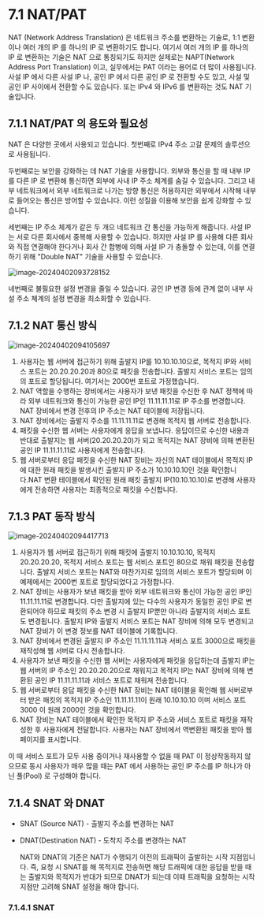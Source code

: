 # 7.1 NAT/PAT

  NAT (Network Address Translation) 은 네트워크 주소를 변환하는 기술로, 1:1 변환이나 여러 개의 IP 를 하나의 IP 로 변환하기도 합니다. 여기서 여러 개의 IP 를 하나의 IP 로 변환하는 기술은 NAT 으로 통칭되기도 하지만 실제로는 NAPT(Network Address Port Translation) 이고, 실무에서는 PAT 이라는 용어로 더 많이 사용됩니다. 사설 IP 에서 다른 사설 IP 나, 공인 IP 에서 다른 공인 IP 로 전환할 수도 있고, 사설 및 공인 IP 사이에서 전환할 수도 있습니다. 또는 IPv4 와 IPv6 를 변환하는 것도 NAT 기술입니다.

## 7.1.1 NAT/PAT 의 용도와 필요성

  NAT 은 다양한 곳에서 사용되고 있습니다. 첫번째로 IPv4 주소 고갈 문제의 솔루션으로 사용됩니다. 

  두번째로는 보안을 강화하는 데 NAT 기술을 사용합니다. 외부와 통신을 할 때 내부 IP 를 다른 IP 로 변환해 통신하면 외부에 사내 IP 주소 체계를 숨길 수 있습니다. 그리고 내부 네트워크에서 외부 네트워크로 나가는 방향 통신은 허용하지만 외부에서 시작해 내부로 들어오는 통신은 방어할 수 있습니다. 이런 성질을 이용해 보안을 쉽게 강화할 수 있습니다. 

  세번째는 IP 주소 체계가 같은 두 개으 네트워크 간 통신을 가능하게 해줍니다. 사설 IP 는 서로 다른 회사에서 중복해 사용할 수 있습니다. 하지만 사설 IP 를 사용해 다른 회사와 직접 연결해야 한다거나 회사 간 합병에 의해 사설 IP 가 충돌할 수 있는데, 이를 연결하기 위해 "Double NAT" 기술을 사용할 수 있습니다.

![image-20240402093728152](images/7장_통신을_도와주는_네트워크_주요_기술/image-20240402093728152.png)

  네번째로 불필요한 설정 변경을 줄일 수 있습니다. 공인 IP 변경 등에 관계 없이 내부 사설 주소 쳬계의 설정 변경을 최소화할 수 있습니다.

## 7.1.2 NAT 통신 방식

![image-20240402094105697](images/7장_통신을_도와주는_네트워크_주요_기술/image-20240402094105697.png)

1. 사용자는 웹 서버에 접근하기 위해 출발지 IP를 10.10.10.10으로, 목적지 IP와 서비스 포트는 20.20.20.20과 80으로 패킷을 전송합니다. 출발지 서비스 포트는 임의의 포트로 할당됩니다. 여기서는 2000번 포트로 가정했습니다.
2. NAT 역할을 수행하는 장비에서는 사용자가 보낸 패킷을 수신한 후 NAT 정책에 따라 외부 네트워크와 통신이 가능한 공인 IP인 11.11.11.11로 IP 주소를 변경합니다. NAT 장비에서 변경 전후의 IP 주소는 NAT 테이블에 저장됩니다.
3. NAT 장비에서는 출발지 주소를 11.11.11.11로 변경해 목적지 웹 서버로 전송합니다.
4. 패킷을 수신한 웹 서버는 사용자에게 응답을 보냅니다. 응답이므로 수신한 내용과 반대로 출발지는 웹 서버(20.20.20.20)가 되고 목적지는 NAT 장비에 의해 변환된 공인 IP 11.11.11.11로 사용자에게 전송합니다.
5. 웹 서버로부터 응답 패킷을 수신한 NAT 장비는 자신의 NAT 테이블에서 목적지 IP에 대한 원래 패킷을 발생시킨 출발지 IP 주소가 10.10.10.10인 것을 확인합니다.NAT 변환 테이블에서 확인된 원래 패킷 출발지 IP(10.10.10.10)로 변경해 사용자에게 전송하면 사용자는 최종적으로 패킷을 수신합니다.

## 7.1.3 PAT 동작 방식

![image-20240402094417713](images/7장_통신을_도와주는_네트워크_주요_기술/image-20240402094417713.png)

1. 사용자가 웹 서버로 접근하기 위해 패킷에 출발지 10.10.10.10, 목적지 20.20.20.20, 목적지 서비스 포트는 웹 서비스 포트인 80으로 채워 패킷을 전송합니다. 출발지 서비스 포트는 NAT와 마찬가지로 임의의 서비스 포트가 할당되며 이 예제에서는 2000번 포트로 할당되었다고 가정합니다.
2. NAT 장비는 사용자가 보낸 패킷을 받아 외부 네트워크와 통신이 가능한 공인 IP인 11.11.11.11로 변경합니다. 다만 출발지에 있는 다수의 사용자가 동일한 공인 IP로 변환되어야 하므로 패킷의 주소 변경 시 출발지 IP뿐만 아니라 출발지의 서비스 포트도 변경됩니다. 출발지 IP와 출발지 서비스 포트는 NAT 장비에 의해 모두 변경되고 NAT 장비가 이 변경 정보를 NAT 테이블에 기록합니다.
3. NAT 장비에서 변경된 출발지 IP 주소인 11.11.11.11과 서비스 포트 3000으로 패킷을 재작성해 웹 서버로 다시 전송합니다.
4. 사용자가 보낸 패킷을 수신한 웹 서버는 사용자에게 패킷을 응답하는데 출발지 IP는 웹 서버의 IP 주소인 20.20.20.20으로 채워지고 목적지 IP는 NAT 장비에 의해 변환된 공인 IP 11.11.11.11과 서비스 포트로 채워져 전송합니다.
5. 웹 서버로부터 응답 패킷을 수신한 NAT 장비는 NAT 테이블을 확인해 웹 서버로부터 받은 패킷의 목적지 IP 주소인 11.11.11.11이 원래 10.10.10.10 이며 서비스 포트 3000 이 원래 2000인 것을 확인합니다.
6. NAT 장비는 NAT 테이블에서 확인한 목적지 IP 주소와 서비스 포트로 패킷을 재작성한 후 사용자에게 전달합니다. 사용자는 NAT 장비에서 역변환된 패킷을 받아 웹 페이지를 표시합니다.

  이 때 서비스 포트가 모두 사용 중이거나 재사용할 수 없을 때 PAT 이 정상작동하지 않으므로 동시 사용자가 매우 많을 때는 PAT 에서 사용하는 공인 IP 주소를 IP 하나가 아닌 풀(Pool) 로 구성해야 합니다.

## 7.1.4 SNAT 와 DNAT

- SNAT (Source NAT) - 출발지 주소를 변경하는 NAT
- DNAT(Destination NAT) - 도착지 주소를 변경하는 NAT

  NAT와 DNAT의 기준은 NAT가 수행되기 이전의 트래픽이 출발하는 시작 지점입니다. 즉, 요청 시 SNAT를 해 목적지로 전송하면 해당 트래픽에 대한 응답을 받을 때는 출발지와 목적지가 반대가 되므로 DNAT가 되는데 이때 트래픽을 요청하는 시작 지점만 고려해 SNAT 설정을 해야 합니다.

### 7.1.4.1 SNAT





